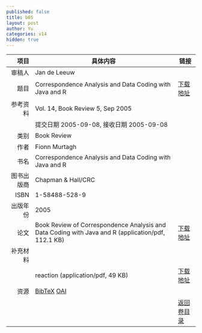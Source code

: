 ```yaml
---
published: false
title: b05
layout: post
author: Yu
categories: v14
hidden: true
---
```


| 项目 | 具体内容 | 链接 |
|---:|---|---|
| 审稿人 | Jan de Leeuw| |
| 题目 |Correspondence Analysis and Data Coding with Java and R | [下载地址](http://www.jstatsoft.org/v14/b05/paper) |
| 参考资料 |Vol. 14, Book Review 5, Sep 2005 | |
| | 提交日期 2005-09-08, 接收日期 2005-09-08| | 
| 类别 | Book Review| |
| 作者 | Fionn Murtagh| |
| 书名| Correspondence Analysis and Data Coding with Java and R| |
| 图书出版商 | Chapman & Hall/CRC| |
| ISBN | 1-58488-528-9| |
| 出版年份 | 2005| |
| 论文 | Book Review of Correspondence Analysis and Data Coding with Java and R  (application/pdf, 112.1 KB)| [下载地址](http://www.jstatsoft.org/v14/b05/paper) |
| 补充材料 | | |
| |reaction  (application/pdf, 49 KB)|  [下载地址](http://www.jstatsoft.org/v14/b05/supp/1) |
| 资源 | [BibTeX](http://www.jstatsoft.org/v14/b05/bibtex) [OAI](http://www.jstatsoft.org/oai?verb=GetRecord&identifier=oai.jstatsoft/v14/b05&prefix=oai_dc)| |
| |  | [返回卷目录]({{site.baseurl}}/volume/v14.html) |